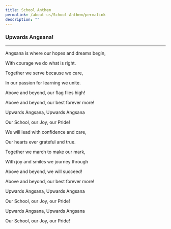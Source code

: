 ```yaml
---
title: School Anthem
permalink: /about-us/School-Anthem/permalink
description: ""
---
```


### Upwards Angsana!
----------------

Angsana is where our hopes and dreams begin, 

With courage we do what is right. 

Together we serve because we care, 

In our passion for learning we unite. 

	

Above and beyond, our flag flies high! 

Above and beyond, our best forever more! 

Upwards Angsana, Upwards Angsana 

Our School, our Joy, our Pride! 
  
	

We will lead with confidence and care, 

Our hearts ever grateful and true. 

Together we march to make our mark, 

With joy and smiles we journey through 
  


Above and beyond, we will succeed! 

Above and beyond, our best forever more! 

Upwards Angsana, Upwards Angsana 

Our School, our Joy, our Pride!
  
	

Upwards Angsana, Upwards Angsana 

Our School, our Joy, our Pride!